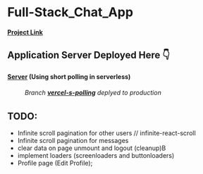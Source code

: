 # Full-Stack_Chat_App
#### [Project Link](https://full-stack-chat-app-fawn.vercel.app/)

## Application Server Deployed Here 👇
#### [Server](https://full-stack-chat-app-steel.vercel.app/) (Using short polling in serverless)
###### &nbsp;&nbsp;&nbsp;&nbsp;&nbsp;&nbsp;&nbsp;&nbsp;&nbsp; Branch [___vercel-s-polling___](https://github.com/archakkhandayit/Full_Stack_Chat_App/tree/vercel-s-polling) deplyed to production

## TODO:
 - Infinite scroll pagination for other users // infinite-react-scroll
 - Infinite scroll pagination for messages
 - clear data on page unmount and logout (cleanup)B
 - implement loaders (screenloaders and buttonloaders)
 - Profile page (Edit Profile);
